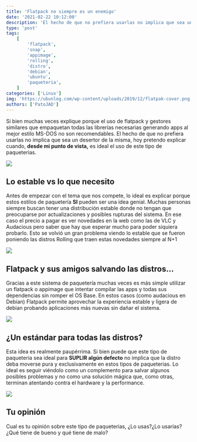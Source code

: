 ```yaml
---
title: 'Flatpack no siempre es un enemigo'
date: '2021-02-22 10:12:00'
description: 'El hecho de que no prefiera usarlas no implica que sea un desertor de la misma, hoy pretendo explicar cuando, desde mi punto de vista, es ideal el uso de este tipo de paqueterias.'
type: 'post'
tags:
    [
        'flatpack',
        'snap',
        'appimage',
        'rolling',
        'distro',
        'debian',
        'ubuntu',
        'paqueteria',
    ]
categories: ['Linux']
img: 'https://ubunlog.com/wp-content/uploads/2019/12/flatpak-cover.png'
authors: ['PatoJAD']
---
```


Si bien muchas veces explique porque el uso de flatpack y gestores similares que empaquetan todas las librerías necesarias generando apps al mejor estilo MS-DOS no son recomendables. El hecho de que no prefiera usarlas no implica que sea un desertor de la misma, hoy pretendo explicar cuando, **desde mi punto de vista,** es ideal el uso de este tipo de paqueterias.

![](https://ubunlog.com/wp-content/uploads/2019/12/flatpak-cover.png)

## Lo estable vs lo que necesito

Antes de empezar con el tema que nos compete, lo ideal es explicar porque estos estilos de paquetería **SI** pueden ser una idea genial. Muchas personas siempre buscan tener una distribución estable donde no tengan que preocuparse por actualizaciones y posibles rupturas del sistema. En ese caso el precio a pagar es ver novedades en la web como las de VLC y Audacious pero saber que hay que esperar mucho para poder siquiera probarlo. Esto se volvió un gran problema viendo lo estable que se fueron poniendo las distros Rolling que traen estas novedades siempre al N+1

![](https://blog.desdelinux.net/wp-content/uploads/2011/10/rolling.png)

## Flatpack y sus amigos salvando las distros…

Gracias a este sistema de paquetería muchas veces es más simple utilizar un flatpack o appimage que intentar compilar las apps y todas sus dependencias sin romper el OS Base. En estos casos (como audacious en Debian) Flatpack permite aprovechar la experiencia estable y ligera de debian probando aplicaciones más nuevas sin dañar el sistema.

![](https://ubunlog.com/wp-content/uploads/2019/05/Eliminar-por-completo-Flatpak-Snap-Appimage.jpg)

## ¿Un estándar para todas las distros?

Esta idea es realmente paupérrima. Si bien puede que este tipo de paqueteria sea ideal para **SUPLIR algún defecto** no implica que la distro deba moverse pura y exclusivamente en estos tipos de paqueterias. Lo ideal es seguir viéndolo como un complemento para salvar algunos posibles problemas y no como una solución mágica que, como otras, terminan atentando contra el hardware y la performance.

![](https://i.redd.it/81vlrnefp8e41.png)

## Tu opinión

Cual es tu opinión sobre este tipo de paqueterias, ¿Lo usas?¿Lo usarías? ¿Qué tiene de bueno y qué tiene de malo?
